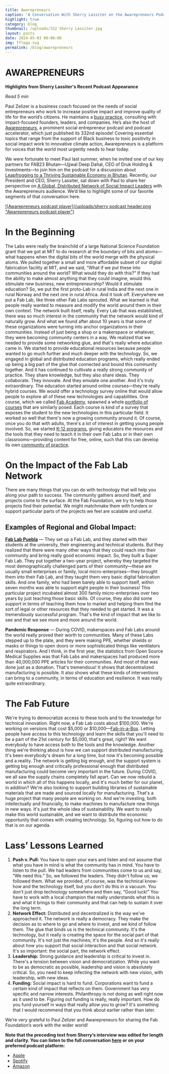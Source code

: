 ```yaml
---
title: Awarepreneurs
caption: 'A Conversation With Sherry Lassiter on the Awarepreneurs Podcast'
highlight: true
category: blog
thumbnail: /uploads/332 Sherry Lassiter.jpg
layout: posts
date: 2024-05-03 00:00:00
img: fflogo.svg
permalink: /blog/awarepreneurs
---
```


# AWAREPRENEURS

**Highlights from Sherry Lassiter's Recent Podcast Appearance**

*Read 5 min*

Paul Zelizer is a business coach focused on the needs of social entrepreneurs who work to increase positive impact and improve quality of life for the world’s citizens. He maintains a [busy practice](https://paulzelizer.com/), consulting with impact-focused founders, leaders, and companies. He’s also the host of [Awarepreneurs](https://www.awarepreneurs.com/), a prominent social entrepreneur podcast and podcast accelerator, which just published its 332nd episode! Covering essential topics that range from the support of Black business to toxic positivity in social impact work to innovative climate action, Awarepreneurs is a platform for voices that the world most urgently needs to hear today.

We were fortunate to meet Paul last summer, when he invited one of our key partners for FAB23 Bhutan—Ujjwal Deep Dahal, CEO of Druk Holding & Investments—to join him on the podcast for a discussion about [Leapfrogging to a Thriving Sustainable Economy in Bhutan](https://www.awarepreneurs.com/podcast/302-sustainable-economy). Recently, our President and CEO, Sherry Lassiter, sat down with Paul to share her perspective on [A Global, Distributed Network of Social Impact Leaders](https://www.awarepreneurs.com/podcast/332-social-impact-leaders) with the Awarepreneurs audience. We’d like to highlight some of our favorite segments of that conversation here.

[![Awarepreneurs podcast player](/uploads/sherry podcast header.png "Awarepreneurs podcast player")](https://www.awarepreneurs.com/podcast/332-social-impact-leaders)

# In the Beginning

The Labs were really the brainchild of a large National Science Foundation grant that we got at MIT to do research at the boundary of bits and atoms—what happens when the digital bits of the world merge with the physical atoms. We pulled together a small and more affordable subset of our digital fabrication facility at MIT, and we said, “What if we put these into communities around the world? What would they do with this?” If they had the ability to make almost anything that they could imagine, would this stimulate new business, new entrepreneurship? Would it stimulate education?
So, we put the first proto-Lab in rural India and the next one in rural Norway and the next one in rural Africa. And it took off. Everywhere we put a Fab Lab, like three other Fab Labs sprouted. What we learned is that people really wanted to measure and modify the world around them in their own context. The network built itself, really. Every Lab that was established, there was so much interest in the community that the network would kind of naturally grow. 
And what we found after about 10 years is that some of these organizations were turning into anchor organizations in their communities. Instead of just being a shop or a makerspace or whatever, they were becoming community centers in a way. We realized that we needed to provide some networking glue, and that's really where education came in. We started to provide educational resources because people wanted to go much further and much deeper with the technology. So, we engaged in global and distributed education programs, which really ended up being a big part of the glue that connected and bound this community together. And it has continued to cultivate a really strong community of practice. They share knowledge, but they also share ideas. They collaborate. They innovate. And they emulate one another. And it's truly extraordinary. 
The education started around online courses—they're really hybrid courses. We would offer a technology survey online that would allow people to explore all of these new technologies and capabilities. One course, which we called [Fab Academy](https://fabacademy.org/), spawned a whole [portfolio of courses](https://academany.org/) that are similarly posed. Each course is kind of a survey that exposes the student to the new technologies in this particular field. It worked so well that there's now a growing community around it. Of course, once you do that with adults, there's a lot of interest in getting young people involved. So, we started [K-12 programs](https://fla.academany.org/), giving educators the resources and the tools that they need to teach it in their own Fab Labs or in their own classrooms—providing content for free, online, such that this can develop its own [community of practice](https://scopesdf.org/).

# On the Impact of the Fab Lab Network

There are many things that you can do with technology that will help you along your path to success. The community gathers around itself, and projects come to the surface. At the Fab Foundation, we try to help those projects find their potential. We might matchmake them with funders or support particular parts of the projects we feel are scalable and useful.

## Examples of Regional and Global Impact:

[**Fab Lab Puebla**](https://fabacademy.org/2023/labs/puebla/) — They set up a Fab Lab, and they started with their students at the university, their engineering and technical students. But they realized that there were many other ways that they could reach into their community and bring really good economic impact. So, they built a Super Fab Lab. They put together a two-year project, whereby they targeted the most demographically challenged parts of their community—these are usually small enterprises or family, local micro-enterprises—they brought them into their Fab Lab, and they taught them very basic digital fabrication skills. And one family, who had been barely able to support itself, within seven months was able to support eight people in their business! This particular project incubated almost 300 family micro-enterprises over two years by just teaching those basic skills. Of course, they also did some support in terms of teaching them how to market and helping them find the sort of legal or other resources that they needed to get started. It was a tremendously successful program. That's the kind of impact that we like to see and that we see more and more around the world.

**Pandemic Response** — During COVID, makerspaces and Fab Labs around the world really proved their worth to communities. Many of these Labs stepped up to the plate, and they were making PPE, whether shields or masks or things to open doors or more sophisticated things like ventilators and respirators. And I think, in the first year, the statistics from Open Source Medical Supplies was that Fab Labs and makerspaces had produced more than 40,000,000 PPE articles for their communities. And most of that was done just as a donation. That's tremendous! It shows that decentralized manufacturing is possible. It also shows what these kinds of interventions can bring to a community, in terms of education and resilience. It was really quite extraordinary.

# The Fab Future

We're trying to democratize access to these tools and to the knowledge for technical innovation. Right now, a Fab Lab costs about $100,000. We're working on versions that cost $5,000 or $10,000—[Fab-in-a-Box](https://fabfoundation.org/media/fab_in_a_box). Letting people have access to this technology and learn the skills that you'll need to be a part of the 21st century for $5,000, that's great, right? We want everybody to have access both to the tools and the knowledge. 
Another thing we're thinking about is how we can support distributed manufacturing. It's been everybody's dream for a long time, but now it's becoming possible and a reality. The network is getting big enough, and the support system is getting big enough and critically professional enough that distributed manufacturing could become very important in the future. During COVID, we all saw the supply chains completely fall apart. Can we now rebuild a world in which all of this happens locally, and it's much better for our planet, in addition? We're also looking to support building libraries of sustainable materials that are made and sourced locally for manufacturing. That's a huge project that many people are working on. And we're investing, both intellectually and financially, to make machines to manufacture new things in new ways. It's just the whole idea of sustainability. We want to really make this world sustainable, and we want to distribute the economic opportunity that comes with creating technology. So, figuring out how to do that is on our agenda.

# Lass’ Lessons Learned

1. **Push v. Pull:** You have to open your ears and listen and not assume that what you have in mind is what the community has in mind. You have to listen to the pull. We had leaders from communities come to us and say, “We need this.” So, we followed the leaders. They didn't follow us; we followed them. What we provided, of course, was the technical know-how and the technology itself, but you don't do this in a vacuum. You don't just drop technology somewhere and then say, “Good luck!” You have to work with a local champion that really understands what this is and what it brings to their community and that can help to sustain it over the long term.
2. **Network Effect:** Distributed and decentralized is the way we've approached it. The network is really a democracy. They make the decision as to where to go and where to invest, and we kind of follow them. The glue that binds us is the technical community. It's the technology, but it really is creating the space for the social part of that community. It's not just the machines; it's the people. And so it's really about how you support that social interaction and that social network. It's so important: the social part, the network effect.
3. **Leadership:** Strong guidance and leadership is critical to invest in. There's a tension between vision and democratization. While you want to be as democratic as possible, leadership and vision is absolutely critical. So, you need to keep infecting the network with new vision, with leadership, with new ideas.
4. **Funding:** Social impact is hard to fund. Corporations want to fund a certain kind of impact that reflects on them. Government has very specific and narrow interests. Philanthropy is not doing as well right now as it used to be. Figuring out funding is really, really important. How do you fund yourself in ways that really allow you to grow? It's something that I would recommend that you think about earlier rather than later.

We’re very grateful to Paul Zelizer and Awarepreneurs for sharing the Fab Foundation’s work with the wider world!

**Note that the preceding text from Sherry’s interview was edited for length and clarity. You can listen to the full conversation [here](https://www.awarepreneurs.com/podcast/332-social-impact-leaders) or on your preferred podcast platform:**
- [Apple](https://podcasts.apple.com/us/podcast/awarepreneurs/id1232306106)
- [Spotify](https://open.spotify.com/show/4MZcSXtqDGENW1RNUJntWD)
- [Amazon](https://music.amazon.com/podcasts/8066e6c3-7b1a-443f-bcba-e41cb010ef4e/awarepreneurs)
